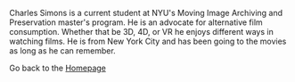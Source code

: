 Charles Simons is a current student at NYU's Moving Image Archiving and Preservation master's program. He is an advocate for alternative film consumption. Whether that be 3D, 4D, or VR he enjoys different ways in watching films. He is from New York City and has been going to the movies as long as he can remember.

Go back to the [Homepage](index.md)
